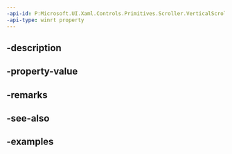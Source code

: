 ```yaml
---
-api-id: P:Microsoft.UI.Xaml.Controls.Primitives.Scroller.VerticalScrollRailingMode
-api-type: winrt property
---
```


## -description

## -property-value

## -remarks

## -see-also

## -examples

